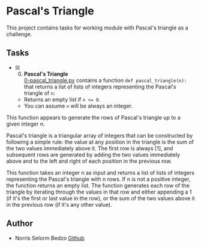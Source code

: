 # Pascal's Triangle

This project contains tasks for working module with Pascal's triangle as a challenge.

## Tasks

+ [x] 0. **Pascal's Triangle**<br/>[0-pascal_triangle.py](0x00-pascal_triangle/0-pascal_triangle.py) contains a function `def pascal_triangle(n):` that returns a list of lists of integers representing the Pascal's triangle of `n`:
  + Returns an empty list if `n <= 0`.
  + You can assume `n` will be always an integer.

This function appears to generate the rows of Pascal's triangle up to a given integer n.

Pascal's triangle is a triangular array of integers that can be constructed by following a simple rule: the value at any position in the triangle is the sum of the two values immediately above it. The first row is always [1], and subsequent rows are generated by adding the two values immediately above and to the left and right of each position in the previous row.

This function takes an integer n as input and returns a list of lists of integers representing the Pascal's triangle with n rows. If n is not a positive integer, the function returns an empty list. The function generates each row of the triangle by iterating through the values in that row and either appending a 1 (if it's the first or last value in the row), or the sum of the two values above it in the previous row (if it's any other value).


## Author

- Norris Selorm Bedzo [Github](http://www.github.com/bedzon94)
